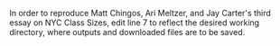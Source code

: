In order to reproduce Matt Chingos, Ari Meltzer, and Jay Carter's third essay on NYC Class Sizes, edit line 7 to reflect the desired working directory, where outputs and downloaded files are to be saved.
